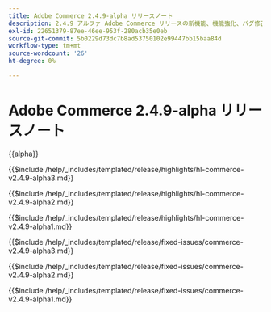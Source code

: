 ```yaml
---
title: Adobe Commerce 2.4.9-alpha リリースノート
description: 2.4.9 アルファ Adobe Commerce リリースの新機能、機能強化、バグ修正および既知の問題について説明します。
exl-id: 22651379-87ee-46ee-953f-280acb35e0eb
source-git-commit: 5b0229d73dc7b8ad53750102e99447bb15baa84d
workflow-type: tm+mt
source-wordcount: '26'
ht-degree: 0%

---
```



# Adobe Commerce 2.4.9-alpha リリースノート

{{alpha}}

<!-- Highlights in v2.4.9-alpha3 -->

{{$include /help/_includes/templated/release/highlights/hl-commerce-v2.4.9-alpha3.md}}

<!-- Highlights in v2.4.9-alpha2 -->

{{$include /help/_includes/templated/release/highlights/hl-commerce-v2.4.9-alpha2.md}}

<!-- Highlights in v2.4.9-alpha1 -->

{{$include /help/_includes/templated/release/highlights/hl-commerce-v2.4.9-alpha1.md}}

<!-- Fixed issues in v2.4.9-alpha3 -->

{{$include /help/_includes/templated/release/fixed-issues/commerce-v2.4.9-alpha3.md}}

<!-- Fixed issues in v2.4.9-alpha2 -->

{{$include /help/_includes/templated/release/fixed-issues/commerce-v2.4.9-alpha2.md}}

<!-- Fixed issues in v2.4.9-alpha1 -->

{{$include /help/_includes/templated/release/fixed-issues/commerce-v2.4.9-alpha1.md}}

<!-- Last updated from includes: 2025-10-21 15:52:35 -->
